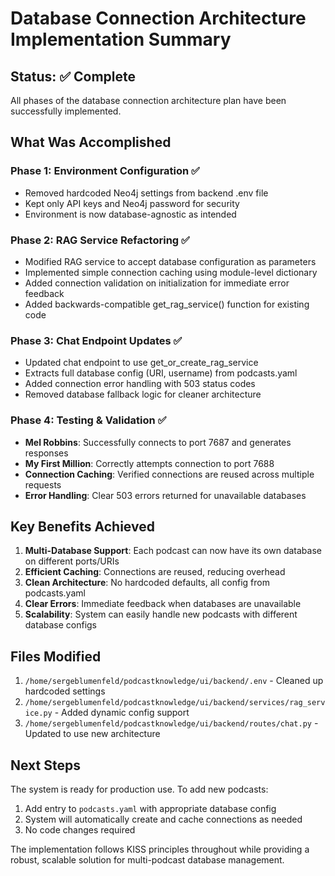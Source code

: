 # Database Connection Architecture Implementation Summary

## Status: ✅ Complete

All phases of the database connection architecture plan have been successfully implemented.

## What Was Accomplished

### Phase 1: Environment Configuration ✅
- Removed hardcoded Neo4j settings from backend .env file
- Kept only API keys and Neo4j password for security
- Environment is now database-agnostic as intended

### Phase 2: RAG Service Refactoring ✅
- Modified RAG service to accept database configuration as parameters
- Implemented simple connection caching using module-level dictionary
- Added connection validation on initialization for immediate error feedback
- Added backwards-compatible get_rag_service() function for existing code

### Phase 3: Chat Endpoint Updates ✅
- Updated chat endpoint to use get_or_create_rag_service
- Extracts full database config (URI, username) from podcasts.yaml
- Added connection error handling with 503 status codes
- Removed database fallback logic for cleaner architecture

### Phase 4: Testing & Validation ✅
- **Mel Robbins**: Successfully connects to port 7687 and generates responses
- **My First Million**: Correctly attempts connection to port 7688
- **Connection Caching**: Verified connections are reused across multiple requests
- **Error Handling**: Clear 503 errors returned for unavailable databases

## Key Benefits Achieved

1. **Multi-Database Support**: Each podcast can now have its own database on different ports/URIs
2. **Efficient Caching**: Connections are reused, reducing overhead
3. **Clean Architecture**: No hardcoded defaults, all config from podcasts.yaml
4. **Clear Errors**: Immediate feedback when databases are unavailable
5. **Scalability**: System can easily handle new podcasts with different database configs

## Files Modified

1. `/home/sergeblumenfeld/podcastknowledge/ui/backend/.env` - Cleaned up hardcoded settings
2. `/home/sergeblumenfeld/podcastknowledge/ui/backend/services/rag_service.py` - Added dynamic config support
3. `/home/sergeblumenfeld/podcastknowledge/ui/backend/routes/chat.py` - Updated to use new architecture

## Next Steps

The system is ready for production use. To add new podcasts:
1. Add entry to `podcasts.yaml` with appropriate database config
2. System will automatically create and cache connections as needed
3. No code changes required

The implementation follows KISS principles throughout while providing a robust, scalable solution for multi-podcast database management.